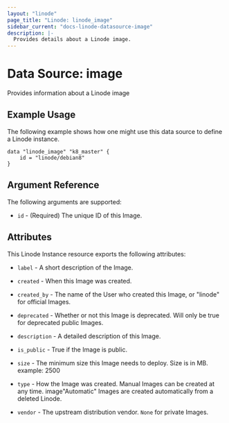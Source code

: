 ```yaml
---
layout: "linode"
page_title: "Linode: linode_image"
sidebar_current: "docs-linode-datasource-image"
description: |-
  Provides details about a Linode image.
---
```


# Data Source: image

Provides information about a Linode image

## Example Usage

The following example shows how one might use this data source to define a Linode instance.

```hcl
data "linode_image" "k8_master" {
    id = "linode/debian8"
}
```

## Argument Reference

The following arguments are supported:

* `id` - (Required) The unique ID of this Image. 

## Attributes

This Linode Instance resource exports the following attributes:

* `label` - A short description of the Image.

* `created` - When this Image was created.

* `created_by` - The name of the User who created this Image, or "linode" for official Images.

* `deprecated` - Whether or not this Image is deprecated. Will only be true for deprecated public Images.

* `description` - A detailed description of this Image.

* `is_public` - True if the Image is public.

* `size` - The minimum size this Image needs to deploy. Size is in MB. example: 2500

* `type` - How the Image was created. Manual Images can be created at any time. image"Automatic" Images are created automatically from a deleted Linode.

* `vendor` - The upstream distribution vendor. `None` for private Images. 
